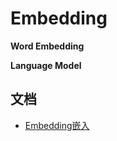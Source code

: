 # Embedding

**Word Embedding**

**Language Model**



## 文档

- [Embedding嵌入](https://docs.lanyingim.com/wiki/embedding-techniques-and-applications-41-20240622-1-5-1719053811.html)